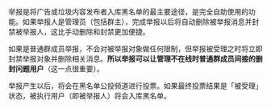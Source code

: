 举报是将广告或垃圾内容发布者入库黑名单的最主要途径，是完全自助使用的功能。如果举报人是管理员（包括群主），完成举报以后将自动删除被举报消息并封禁被举报人，这比手动删除和封禁更加便捷。

如果是普通群成员举报，不会对被举报对象做任何限制，但举报被受理之时将立即封禁举报对象并删除相关消息。__所以举报可以让管理不在线时普通群成员间接的删封问题用户__（这一点很重要）。

举报产生以后，将会在黑名单公投频道进行投票。如果最终投票结果是「被受理」状态，被执行用户（即被举报人）将会入库黑名单。
